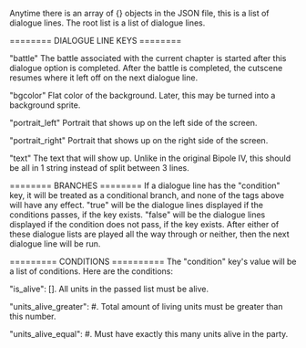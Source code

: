 Anytime there is an array of {} objects in the JSON file, this is a list of dialogue lines.
The root list is a list of dialogue lines.

======== DIALOGUE LINE KEYS ========

"battle"
    The battle associated with the current chapter is started after this dialogue option is completed.
    After the battle is completed, the cutscene resumes where it left off on the next dialogue line.

"bgcolor"
    Flat color of the background. Later, this may be turned into a background sprite.

"portrait_left"
    Portrait that shows up on the left side of the screen.

"portrait_right"
    Portrait that shows up on the right side of the screen.

"text"
    The text that will show up. Unlike in the original Bipole IV, this should be all in 1 string instead of split between 3 lines.


======== BRANCHES ========
If a dialogue line has the "condition" key, it will be treated as a conditional branch, and none of the tags above will have any effect.
"true" will be the dialogue lines displayed if the conditions passes, if the key exists.
"false" will be the dialogue lines displayed if the condition does not pass, if the key exists.
After either of these dialogue lists are played all the way through or neither, then the next dialogue line will be run.

========= CONDITIONS ==========
The "condition" key's value will be a list of conditions. Here are the conditions:

"is_alive": []. All units in the passed list must be alive.

"units_alive_greater": #. Total amount of living units must be greater than this number.

"units_alive_equal": #. Must have exactly this many units alive in the party.